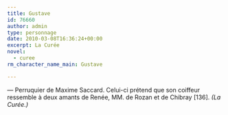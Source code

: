 ```yaml
---
title: Gustave
id: 76660
author: admin
type: personnage
date: 2010-03-08T16:36:24+00:00
excerpt: La Curée
novel:
  - curee
rm_character_name_main: Gustave

---
```

— Perruquier de Maxime Saccard. Celui-ci prétend que son coiffeur ressemble à deux amants de Renée, MM. de Rozan et de Chibray [136]. _(La Curée.)_